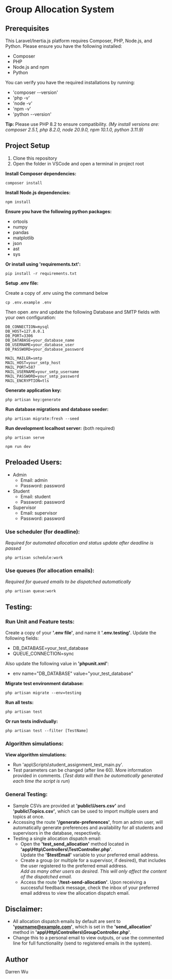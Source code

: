 # Group Allocation System

## Prerequisites

This Laravel/Inertia.js platform requires Composer, PHP, Node.js, and Python. Please ensure you have the following installed:

- Composer
- PHP
- Node.js and npm
- Python

You can verify you have the required installations by running:

- 'composer --version'
- 'php -v'
- 'node -v'
- 'npm -v'
- 'python --version'

**Tip:** Please use PHP 8.2 to ensure compatibility. *(My install versions are: composer 2.5.1, php 8.2.0, node 20.9.0, npm 10.1.0, python 3.11.9)*

## Project Setup
1. Clone this repository 
2. Open the folder in VSCode and open a terminal in project root

**Install Composer dependencies:**
```
composer install
```
**Install Node.js dependencies:**
```
npm install
```
**Ensure you have the following python packages:**
- ortools
- numpy
- pandas
- matplotlib
- json
- ast
- sys

**Or install using 'requirements.txt':**
```
pip install -r requirements.txt
```
**Setup .env file:**

Create a copy of .env using the command below
```
cp .env.example .env
```
Then open .env and update the following Database and SMTP fields with your own configuration:

```
DB_CONNECTION=mysql
DB_HOST=127.0.0.1
DB_PORT=3306
DB_DATABASE=your_database_name
DB_USERNAME=your_database_user
DB_PASSWORD=your_database_password

MAIL_MAILER=smtp
MAIL_HOST=your_smtp_host
MAIL_PORT=587
MAIL_USERNAME=your_smtp_username
MAIL_PASSWORD=your_smtp_password
MAIL_ENCRYPTION=tls
```
**Generate application key:**
```
php artisan key:generate
```

**Run database migrations and database seeder:**
```
php artisan migrate:fresh --seed
```
**Run development localhost server:** (both required)
```
php artisan serve
```
```
npm run dev
```

## Preloaded Users:

- Admin
    - Email: admin
    - Password: password
- Student
    - Email: student
    - Password: password
- Supervisor
    - Email: supervisor
    - Password: password

### Use scheduler (for deadline):
*Required for automated allocation and status update after deadline is passed*
```
php artisan schedule:work
```
### Use queues (for allocation emails):
*Required for queued emails to be dispatched automatically*
```
php artisan queue:work
```

## Testing:

### Run Unit and Feature tests:

Create a copy of your **'.env file'**, and name it **'.env.testing'**. Update the following fields:
- DB_DATABASE=your_test_database
- QUEUE_CONNECTION=sync

Also update the following value in **'phpunit.xml'**:
- env name="DB_DATABASE" value="your_test_database"

**Migrate test environment database:**
```
php artisan migrate --env=testing
```
**Run all tests:**
```
php artisan test
```
**Or run tests indivdually:**
```
php artisan test --filter [TestName]
```

### Algorithm simulations:

**View algorithm simulations:**
- Run 'app\Scripts\student_assignment_test_main.py'.
- Test parameters can be changed (after line 60). More information provided in comments. (*Test data will then be automatically generated each time the script is run*)

### General Testing:

- Sample CSVs are provided at **'public\Users.csv'** and **'public\Topics.csv'**, which can be used to import multiple users and topics at once.
- Accessing the route **'/generate-preferences'**, from an admin user, will automatically generate preferences and availability for all students and supervisors in the database, respectively.
- Testing a single allocation dispatch email:
    - Open the **'test_send_allocation'** method located in **'app\Http\Controllers\TestController.php'**.<br> Update the **'$testEmail'** variable to your preferred email address.
    - Create a group (or multiple for a supervisor, if desired), that includes the user registered to the preferred email address.<br>*Add as many other users as desired. This will only affect the content of the dispatched email.*
    - Access the route **'/test-send-allocation'**. Upon receiving a successful feedback message, check the inbox of your preferred email address to view the allocation dispatch email.

## Disclaimer:

- All allocation dispatch emails by default are sent to **'yourname@example.com'**, which is set in the **'send_allocation'** method in **'app\Http\Controllers\GroupController.php'**.
- Change this to a personal email to view outputs, or use the commented line for full functionality (send to registered emails in the system).

## Author
Darren Wu
